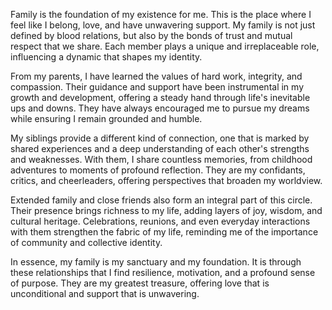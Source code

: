 Family is the foundation of my existence for me. This is the place where I feel like I belong, love, and have unwavering support. My family is not just defined by blood relations, but also by the bonds of trust and mutual respect that we share. Each member plays a unique and irreplaceable role, influencing a dynamic that shapes my identity.

From my parents, I have learned the values of hard work, integrity, and compassion. Their guidance and support have been instrumental in my growth and development, offering a steady hand through life's inevitable ups and downs. They have always encouraged me to pursue my dreams while ensuring I remain grounded and humble.

My siblings provide a different kind of connection, one that is marked by shared experiences and a deep understanding of each other's strengths and weaknesses. With them, I share countless memories, from childhood adventures to moments of profound reflection. They are my confidants, critics, and cheerleaders, offering perspectives that broaden my worldview.

Extended family and close friends also form an integral part of this circle. Their presence brings richness to my life, adding layers of joy, wisdom, and cultural heritage. Celebrations, reunions, and even everyday interactions with them strengthen the fabric of my life, reminding me of the importance of community and collective identity.

In essence, my family is my sanctuary and my foundation. It is through these relationships that I find resilience, motivation, and a profound sense of purpose. They are my greatest treasure, offering love that is unconditional and support that is unwavering.


